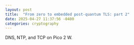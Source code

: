 ```yaml
---
layout: post
title:  "From zero to embedded post-quantum TLS: part 2"
date: 2025-04-27 11:37:56 -0400
categories: cryptography
---
```


DNS, NTP, and TCP on Pico 2 W.